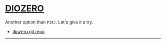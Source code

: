 # [DIOZERO](https://www.diozero.com/)

Another option than `PI4J`. Let's give it a try.  

- [diozero git repo](https://github.com/mattjlewis/diozero)

---
